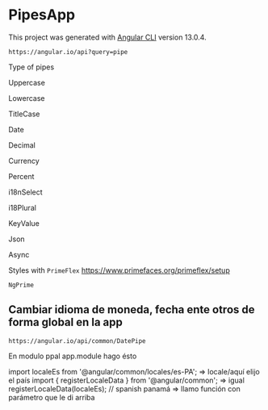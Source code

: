 # PipesApp

This project was generated with [Angular CLI](https://github.com/angular/angular-cli) version 13.0.4.

`https://angular.io/api?query=pipe`

Type of pipes

Uppercase

Lowercase

TitleCase

Date

Decimal

Currency

Percent

i18nSelect

i18Plural

KeyValue

Json

Async

Styles with
`PrimeFlex` https://www.primefaces.org/primeflex/setup

`NgPrime`

## Cambiar idioma de moneda, fecha ente otros de forma global en la app

`https://angular.io/api/common/DatePipe`

En modulo ppal app.module hago ésto

import localeEs from '@angular/common/locales/es-PA'; => locale/aquí elijo el país 
import { registerLocaleData } from '@angular/common'; => igual
registerLocaleData(localeEs); // spanish panamá  => llamo función con parámetro que le di arriba 
